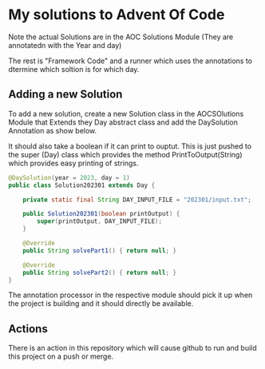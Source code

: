 # My solutions to Advent Of Code

Note the actual Solutions are in the AOC Solutions Module (They are annotatedn with the Year and day)

The rest is "Framework Code" and a runner which uses the annotations to dtermine which soltion is for which day.

## Adding a new Solution
To add a new solution, create a new Solution class in the AOCSOlutions Module that Extends they Day abstract class and add the DaySolution Annotation as show below.

It should also take a boolean if it can print to ouptut. This is just pushed to the super (Day) class which provides the method PrintToOutput(String) which provides easy printing of strings.

```java 
@DaySolution(year = 2023, day = 1)
public class Solution202301 extends Day {

    private static final String DAY_INPUT_FILE = "202301/input.txt";

    public Solution202301(boolean printOutput) {
        super(printOutput, DAY_INPUT_FILE);
    }

    @Override
    public String solvePart1() { return null; }

    @Override
    public String solvePart2() { return null; }
}
```

The annotation processor in the respective module should pick it up when the project is building and it should directly be available.

## Actions
There is an action in this repository which will cause github to run and build this project on a push or merge.

